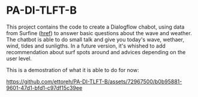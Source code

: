 # PA-DI-TLFT-B

This project contains the code to create a Dialogflow chabot, using data from Surfine ([href](https://www.surfline.com)) to answer basic questions about the wave and weather.
The chatbot is able to do small talk and give you today's wave, wethaer, wind, tides and sunligths. In a future version, it's whished to add recommendation about surf spots around and advices depending on the user level.

This is a demostration of what it is able to do for now:


https://github.com/ettoreh/PA-DI-TLFT-B/assets/72967500/b0b95881-9601-47d1-bfd1-c97df15c39ee

